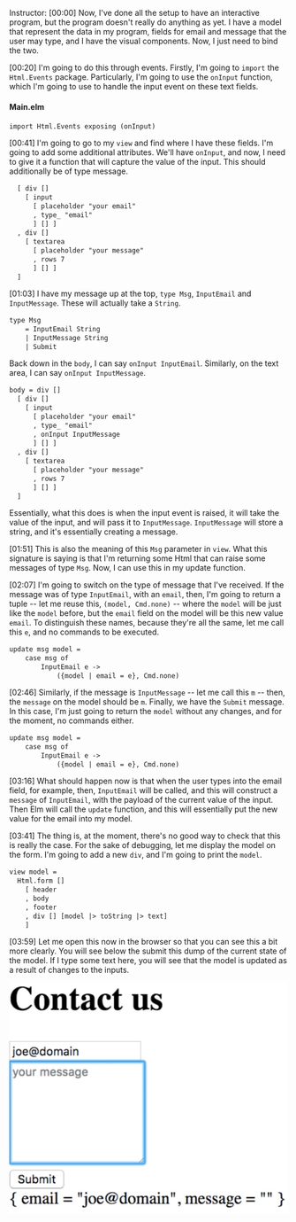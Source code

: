 Instructor: [00:00] Now, I've done all the setup to have an interactive program, but the program doesn't really do anything as yet. I have a model that represent the data in my program, fields for email and message that the user may type, and I have the visual components. Now, I just need to bind the two.

[00:20] I'm going to do this through events. Firstly, I'm going to `import` the `Html.Events` package. Particularly, I'm going to use the `onInput` function, which I'm going to use to handle the input event on these text fields.

#### Main.elm
```
import Html.Events exposing (onInput)
```

[00:41] I'm going to go to my `view` and find where I have these fields. I'm going to add some additional attributes. We'll have `onInput`, and now, I need to give it a function that will capture the value of the input. This should additionally be of type message.

```body = div []
  [ div []
    [ input
      [ placeholder "your email"
      , type_ "email"
      ] [] ]
  , div []
    [ textarea
      [ placeholder "your message"
      , rows 7
      ] [] ]
  ]
```

[01:03] I have my message up at the top, `type Msg`, `InputEmail` and `InputMessage`. These will actually take a `String`. 

```
type Msg
    = InputEmail String
    | InputMessage String
    | Submit
```

Back down in the `body`, I can say `onInput InputEmail`. Similarly, on the text area, I can say `onInput InputMessage`. 

```
body = div []
  [ div []
    [ input
      [ placeholder "your email"
      , type_ "email"
      , onInput InputMessage
      ] [] ]
  , div []
    [ textarea
      [ placeholder "your message"
      , rows 7
      ] [] ]
  ]
```

Essentially, what this does is when the input event is raised, it will take the value of the input, and will pass it to `InputMessage`. `InputMessage` will store a string, and it's essentially creating a message.

[01:51] This is also the meaning of this `Msg` parameter in `view`. What this signature is saying is that I'm returning some Html that can raise some messages of type `Msg`. Now, I can use this in my update function.

[02:07] I'm going to switch on the type of message that I've received. If the message was of type `InputEmail`, with an `email`, then, I'm going to return a tuple -- let me reuse this, `(model, Cmd.none)` -- where the `model` will be just like the `model` before, but the `email` field on the model will be this new value `email`. To distinguish these names, because they're all the same, let me call this `e`, and no commands to be executed.

```
update msg model =
    case msg of 
        InputEmail e ->
            ({model | email = e}, Cmd.none)
```

[02:46] Similarly, if the message is `InputMessage` -- let me call this `m` -- then, the `message` on the model should be `m`. Finally, we have the `Submit` message. In this case, I'm just going to return the `model` without any changes, and for the moment, no commands either.

```
update msg model =
    case msg of 
        InputEmail e ->
            ({model | email = e}, Cmd.none)
```

[03:16] What should happen now is that when the user types into the email field, for example, then, `InputEmail` will be called, and this will construct a `message` of `InputEmail`, with the payload of the current value of the input. Then Elm will call the `update` function, and this will essentially put the new value for the email into my model.

[03:41] The thing is, at the moment, there's no good way to check that this is really the case. For the sake of debugging, let me display the model on the form. I'm going to add a new `div`, and I'm going to print the `model`.

```
view model =
  Html.form []
    [ header
    , body
    , footer
    , div [] [model |> toString |> text]
    ]
```

[03:59] Let me open this now in the browser so that you can see this a bit more clearly. You will see below the submit this dump of the current state of the model. If I type some text here, you will see that the model is updated as a result of changes to the inputs.

![model dumped below submit](../images/elm-update-the-elm-model-in-response-to-events-from-the-view-model-dumped-below-submit.png)
